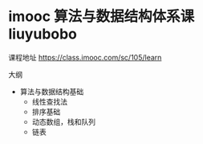# imooc 算法与数据结构体系课 liuyubobo

课程地址	https://class.imooc.com/sc/105/learn



大纲

- 算法与数据结构基础
    - 线性查找法
    - 排序基础
    - 动态数组，栈和队列
    - 链表